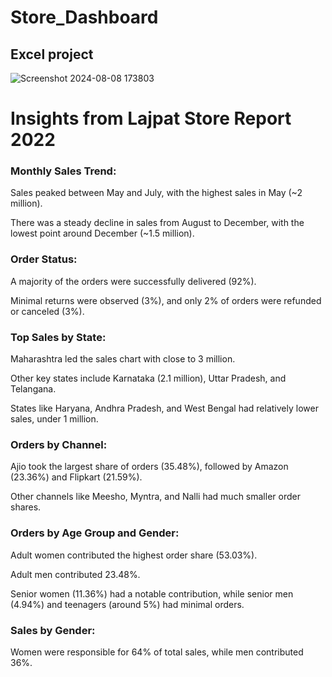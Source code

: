 # Store_Dashboard
## Excel project  

  ![Screenshot 2024-08-08 173803](https://github.com/user-attachments/assets/a6370218-e342-40b0-a530-337f7453ebf9)  

# Insights from Lajpat Store Report 2022  

### Monthly Sales Trend:  

Sales peaked between May and July, with the highest sales in May (~2 million).  

There was a steady decline in sales from August to December, with the lowest point around December (~1.5 million).  

### Order Status:  

A majority of the orders were successfully delivered (92%).  

Minimal returns were observed (3%), and only 2% of orders were refunded or canceled (3%).  

### Top Sales by State:  

Maharashtra led the sales chart with close to 3 million.  

Other key states include Karnataka (2.1 million), Uttar Pradesh, and Telangana.  

States like Haryana, Andhra Pradesh, and West Bengal had relatively lower sales, under 1 million.  

### Orders by Channel:  

Ajio took the largest share of orders (35.48%), followed by Amazon (23.36%) and Flipkart (21.59%).  

Other channels like Meesho, Myntra, and Nalli had much smaller order shares.  

### Orders by Age Group and Gender:  

Adult women contributed the highest order share (53.03%).  

Adult men contributed 23.48%.  

Senior women (11.36%) had a notable contribution, while senior men (4.94%) and teenagers (around 5%) had minimal orders.  

### Sales by Gender:  

Women were responsible for 64% of total sales, while men contributed 36%.
